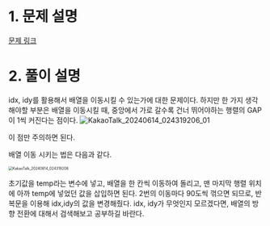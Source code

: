 # 1. 문제 설명

[문제 링크](https://www.codetree.ai/training-field/search/problems/array-rotation-2/description?page=1&pageSize=20&name=%EB%B0%B0%EC%97%B4+%ED%9A%8C%EC%A0%84)

# 2. 풀이 설명

idx, idy를 활용해서 배열을 이동시킬 수 있는가에 대한 문제이다. 
하지만 한 가지 생각해야할 부분은 배열을 이동시킬 때, 중앙에서 가로 갈수록 건너 뛰어야하는 행렬의 GAP이 1씩 커진다는 점이다. 
![KakaoTalk_20240614_024319206_01](C:\Users\JeonSooMin\Downloads\KakaoTalk_20240614_024319206_01.jpg)

이 점만 주의하면 된다. 

배열 이동 시키는 법은 다음과 같다. 

 <img src="C:\Users\JeonSooMin\Downloads\KakaoTalk_20240614_024319206.jpg" alt="KakaoTalk_20240614_024319206" style="zoom:50%;" />

초기값을 temp라는 변수에 넣고, 배열을 한 칸씩 이동하여 돌리고, 맨 마지막 행렬 위치에 아까 temp에 넣었던 값을 삽입하면 된다.
2번의 이동마다 90도씩 꺾으면 되므로,  반복문을 이용해 idx,idy의 값을 변경해줬다. idx, idy가 무엇인지 모르겠다면, 배열의 방향 전환에 대해서 검색해보고 공부하길 바란다. 